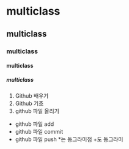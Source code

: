 # multiclass
## multiclass
### multiclass
#### multiclass
##### multiclass
1. Github 배우기
1. Github 기초
1. github 파일 올리기
* github 파일 add
* github 파일 commit
* github 파일 push
*는 동그라미점 +도 동그라미 

